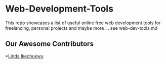 # Web-Development-Tools

This repo showcases a list of useful online free web development tools for freelancing, personal projects and maybe more ...
see web-dev-tools.md

## Our Awesome Contributors

*[Linda Ikechukwu](https://twitter.com/_MsLinda)
